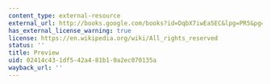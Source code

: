 ```yaml
---
content_type: external-resource
external_url: http://books.google.com/books?id=DqbX7iwEa5EC&lpg=PR5&pg=PA81
has_external_license_warning: true
license: https://en.wikipedia.org/wiki/All_rights_reserved
status: ''
title: Preview
uid: 02414c43-1df5-42a4-81b1-0a2ec070135a
wayback_url: ''
---
```

